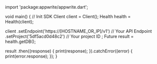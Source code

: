 import 'package:appwrite/appwrite.dart';

void main() { // Init SDK
  Client client = Client();
  Health health = Health(client);

  client
    .setEndpoint('https://[HOSTNAME_OR_IP]/v1') // Your API Endpoint
    .setProject('5df5acd0d48c2') // Your project ID
  ;
  Future result = health.getDB();

  result
    .then((response) {
      print(response);
    }).catchError((error) {
      print(error.response);
  });
}
